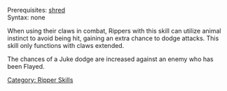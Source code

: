 Prerequisites: [shred](shred "wikilink") </br>Syntax: none

When using their claws in combat, Rippers with this skill can utilize
animal instinct to avoid being hit, gaining an extra chance to dodge
attacks. This skill only functions with claws extended.

The chances of a Juke dodge are increased against an enemy who has been
Flayed.

[Category: Ripper Skills](Category:_Ripper_Skills "wikilink")
